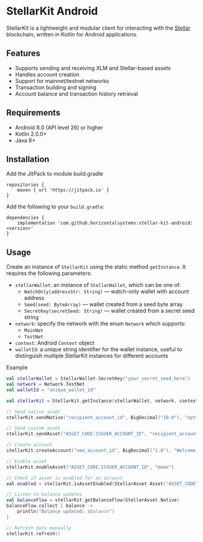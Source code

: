 # StellarKit Android

StellarKit is a lightweight and modular client for interacting with the [Stellar](https://www.stellar.org) blockchain, written in Kotlin for Android applications.

## Features

- Supports sending and receiving XLM and Stellar-based assets
- Handles account creation
- Support for mainnet/testnet networks
- Transaction building and signing
- Account balance and transaction history retrieval

## Requirements

- Android 8.0 (API level 26) or higher
- Kotlin 2.0.0+
- Java 8+

## Installation

Add the JitPack to module build.gradle
```
repositories {
    maven { url 'https://jitpack.io' }
}
```

Add the following to your `build.gradle`:
```
dependencies {
    implementation 'com.github.horizontalsystems:stellar-kit-android:<version>'
}
```

## Usage

Create an instance of `StellarKit` using the static method `getInstance`. It requires the following parameters:

- `stellarWallet`: an instance of `StellarWallet`, which can be one of:
  - `WatchOnly(addressStr: String)` — watch-only wallet with account address
  - `Seed(seed: ByteArray)` — wallet created from a seed byte array
  - `SecretKey(secretSeed: String)` — wallet created from a secret seed string
- `network`: specify the network with the enum `Network` which supports:
  - `MainNet`
  - `TestNet`
- `context`: Android `Context` object
- `walletId`: a unique string identifier for the wallet instance, useful to distinguish multiple StellarKit instances for different accounts

Example

```kotlin
val stellarWallet = StellarWallet.SecretKey("your_secret_seed_here")
val network = Network.TestNet
val walletId = "unique_wallet_id"

val stellarKit = StellarKit.getInstance(stellarWallet, network, context, walletId)

// Send native asset
stellarKit.sendNative("recipient_account_id", BigDecimal("10.0"), "optional memo")

// Send custom asset
stellarKit.sendAsset("ASSET_CODE:ISSUER_ACCOUNT_ID", "recipient_account_id", BigDecimal("5.0"), null)

// Create account
stellarKit.createAccount("new_account_id", BigDecimal("1.0"), "Welcome!")

// Enable asset
stellarKit.enableAsset("ASSET_CODE:ISSUER_ACCOUNT_ID", "memo")

// Check if asset is enabled for an account
val enabled = stellarKit.isAssetEnabled(StellarAsset.Asset("ASSET_CODE", "ISSUER_ACCOUNT_ID"))

// Listen to balance updates
val balanceFlow = stellarKit.getBalanceFlow(StellarAsset.Native)
balanceFlow.collect { balance ->
    println("Balance updated: $balance")
}

// Refresh data manually
stellarKit.refresh()
